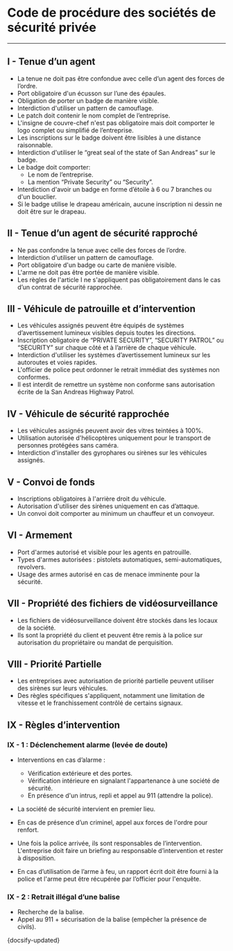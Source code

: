 # Code de procédure des sociétés de sécurité privée

---


## I - Tenue d’un agent

- La tenue ne doit pas être confondue avec celle d’un agent des forces de l’ordre.
- Port obligatoire d'un écusson sur l’une des épaules.
- Obligation de porter un badge de manière visible.
- Interdiction d'utiliser un pattern de camouflage.
- Le patch doit contenir le nom complet de l’entreprise.
- L'insigne de couvre-chef n'est pas obligatoire mais doit comporter le logo complet ou simplifié de l’entreprise.
- Les inscriptions sur le badge doivent être lisibles à une distance raisonnable.
- Interdiction d'utiliser le “great seal of the state of San Andreas” sur le badge.
- Le badge doit comporter:
  - Le nom de l’entreprise.
  - La mention “Private Security” ou “Security”.
- Interdiction d'avoir un badge en forme d’étoile à 6 ou 7 branches ou d'un bouclier.
- Si le badge utilise le drapeau américain, aucune inscription ni dessin ne doit être sur le drapeau.

## II - Tenue d’un agent de sécurité rapproché

- Ne pas confondre la tenue avec celle des forces de l’ordre.
- Interdiction d'utiliser un pattern de camouflage.
- Port obligatoire d'un badge ou carte de manière visible.
- L'arme ne doit pas être portée de manière visible.
- Les règles de l'article I ne s'appliquent pas obligatoirement dans le cas d’un contrat de sécurité rapprochée.

## III - Véhicule de patrouille et d’intervention

- Les véhicules assignés peuvent être équipés de systèmes d’avertissement lumineux visibles depuis toutes les directions.
- Inscription obligatoire de “PRIVATE SECURITY”, “SECURITY PATROL” ou “SECURITY” sur chaque côté et à l’arrière de chaque véhicule.
- Interdiction d'utiliser les systèmes d’avertissement lumineux sur les autoroutes et voies rapides.
- L'officier de police peut ordonner le retrait immédiat des systèmes non conformes.
- Il est interdit de remettre un système non conforme sans autorisation écrite de la San Andreas Highway Patrol.

## IV - Véhicule de sécurité rapprochée

- Les véhicules assignés peuvent avoir des vitres teintées à 100%.
- Utilisation autorisée d'hélicoptères uniquement pour le transport de personnes protégées sans caméra.
- Interdiction d'installer des gyrophares ou sirènes sur les véhicules assignés.

## V - Convoi de fonds

- Inscriptions obligatoires à l'arrière droit du véhicule.
- Autorisation d'utiliser des sirènes uniquement en cas d’attaque.
- Un convoi doit comporter au minimum un chauffeur et un convoyeur.

## VI - Armement

- Port d'armes autorisé et visible pour les agents en patrouille.
- Types d'armes autorisées : pistolets automatiques, semi-automatiques, revolvers.
- Usage des armes autorisé en cas de menace imminente pour la sécurité.

## VII - Propriété des fichiers de vidéosurveillance

- Les fichiers de vidéosurveillance doivent être stockés dans les locaux de la société.
- Ils sont la propriété du client et peuvent être remis à la police sur autorisation du propriétaire ou mandat de perquisition.

## VIII - Priorité Partielle

- Les entreprises avec autorisation de priorité partielle peuvent utiliser des sirènes sur leurs véhicules.
- Des règles spécifiques s'appliquent, notamment une limitation de vitesse et le franchissement contrôlé de certains signaux.

## IX - Règles d’intervention

### IX - 1 : Déclenchement alarme (levée de doute)

- Interventions en cas d’alarme :
  - Vérification extérieure et des portes.
  - Vérification intérieure en signalant l'appartenance à une société de sécurité.
  - En présence d'un intrus, repli et appel au 911 (attendre la police).

- La société de sécurité intervient en premier lieu.
- En cas de présence d’un criminel, appel aux forces de l'ordre pour renfort.
- Une fois la police arrivée, ils sont responsables de l’intervention. L'entreprise doit faire un briefing au responsable d’intervention et rester à disposition.
- En cas d’utilisation de l’arme à feu, un rapport écrit doit être fourni à la police et l'arme peut être récupérée par l’officier pour l'enquête.

### IX - 2 : Retrait illégal d’une balise

- Recherche de la balise.
- Appel au 911 + sécurisation de la balise (empêcher la présence de civils).


{docsify-updated}
